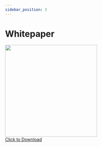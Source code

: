 ```yaml
---
sidebar_position: 3
---
```


# Whitepaper


<a href="https://vfx-resources.s3.us-east-1.amazonaws.com/VFXBlockchainWhitePaper2024.pdf" download="VFXBlockchainWhitePaper2024.pdf" target="_blank">
    <img src={require('./media/whitepaper.png').default} width="300" />
    <div>Click to Download</div>
</a>